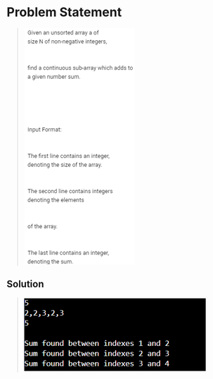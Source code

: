 # Problem Statement
>![](https://github.com/Prajwal-YP/imageCache/blob/main/s3.png)

## Solution
>![](https://github.com/Prajwal-YP/imageCache/blob/main/s3a.png)

